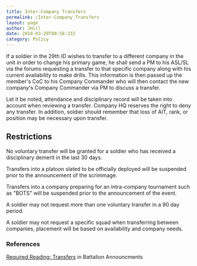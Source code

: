 ```yaml
---
title: Inter-Company Transfers
permalink: /Inter-Company_Transfers
layout: page
author: JHill
date: 2018-03-20T00:58:23Z
category: Policy
---
```

If a soldier in the 29th ID wishes to transfer to a different company in
the unit in order to change his primary game, he shall send a PM to his
ASL/SL via the forums requesting a transfer to that specific company
along with his current availability to make drills. This information is
then passed up the member's CoC to his Company Commander who will then
contact the new company's Company Commander via PM to discuss a
transfer.

Let it be noted, attendance and disciplinary record will be taken into
account when reviewing a transfer. Company HQ reserves the right to deny
any transfer. In addition, soldier should remember that loss of AIT,
rank, or position may be necessary upon transfer.

## Restrictions

No voluntary transfer will be granted for a soldier who has received a
disciplinary demerit in the last 30 days.

Transfers into a platoon slated to be officially deployed will be
suspended prior to the announcement of the scrimmage.

Transfers into a company preparing for an intra-company tournament such
as "BOTS" will be suspended prior to the announcement of the event.

A soldier may not request more than one voluntary transfer in a 90 day
period.

A soldier may not request a specific squad when transferring between
companies, placement will be based on availability and company needs.

### References

[Required Reading:
Transfers](http://forums.29th.org/discussion/9090/required-reading#Transfers)
in Battalion Announcments

